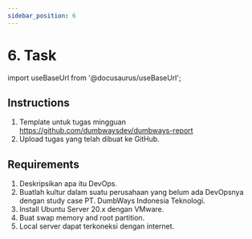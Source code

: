 ```yaml
---
sidebar_position: 6
---
```


# 6. Task

import useBaseUrl from '@docusaurus/useBaseUrl';

## Instructions

1. Template untuk tugas mingguan https://github.com/dumbwaysdev/dumbways-report
2. Upload tugas yang telah dibuat ke GitHub.

## Requirements

1. Deskripsikan apa itu DevOps.
2. Buatlah kultur dalam suatu perusahaan yang belum ada DevOpsnya dengan study case PT. DumbWays Indonesia Teknologi. 
3. Install Ubuntu Server 20.x dengan VMware.
4. Buat swap memory and root partition.
5. Local server dapat terkoneksi dengan internet.
